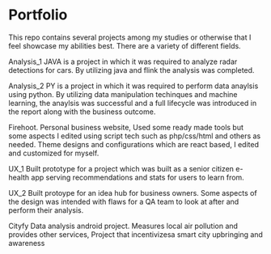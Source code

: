 # Portfolio

This repo contains several projects among my studies or otherwise that I feel showcase my abilities best. There are a variety of different fields.

Analysis_1 JAVA is a project in which it was required to analyze radar detections for cars. By utilizing java and flink the analysis was completed.

Analysis_2 PY is a project in which it was required to perform data anaylsis using python. By utilizing data manipulation techinques and machine learning, the anaylsis was successful and a full lifecycle was introduced in the report along with the business outcome.

Firehoot. Personal business website, Used some ready made tools but some aspects I edited using script tech such as php/css/html and others as needed. Theme designs and configurations which are react based, I edited and customized for myself.

UX_1 Built prototype for a project which was built as a senior citizen e-health app serving recommendations and stats for users to learn from.

UX_2 Built protoype for an idea hub for business owners. Some aspects of the design was intended with flaws for a QA team to look at after and perform their analysis.

Cityfy Data analysis android project. Measures local air pollution and provides other services, Project that incentivizesa smart city upbringing and awareness 
